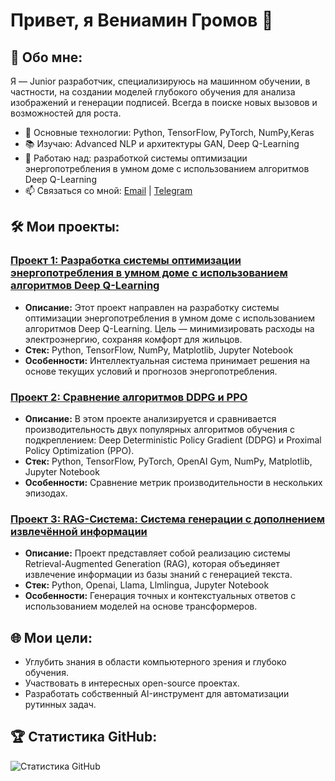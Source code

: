 # Привет, я Вениамин Громов 👋

## 🚀 Обо мне:
Я — Junior разработчик, специализируюсь на машинном обучении, в частности, на создании моделей глубокого обучения для анализа изображений и генерации подписей. Всегда в поиске новых вызовов и возможностей для роста.

- 🌟 Основные технологии: Python, TensorFlow, PyTorch, NumPy,Keras  
- 📚 Изучаю: Advanced NLP и архитектуры GAN, Deep Q-Learning  
- 💼 Работаю над: разработкой системы оптимизации энергопотребления в умном доме с использованием алгоритмов Deep Q-Learning 
- 📫 Связаться со мной: [Email](mailto:gromovveniamin7@gmail.com) | [Telegram](https://t.me/proffM0riarty)

## 🛠️ Мои проекты:
### [Проект 1: Разработка системы оптимизации энергопотребления в умном доме с использованием алгоритмов Deep Q-Learning](https://github.com/VenGr0/Smart-home-using-Deep-Q-Learning-algorithms)
- **Описание:** Этот проект направлен на разработку системы оптимизации энергопотребления в умном доме с использованием алгоритмов Deep Q-Learning. Цель — минимизировать расходы на электроэнергию, сохраняя комфорт для жильцов. 
- **Стек:** Python, TensorFlow, NumPy, Matplotlib, Jupyter Notebook 
- **Особенности:** Интеллектуальная система принимает решения на основе текущих условий и прогнозов энергопотребления.  

### [Проект 2: Сравнение алгоритмов DDPG и PPO](https://github.com/VenGr0/Comparison-of-DDPG-and-PPO)
- **Описание:** В этом проекте анализируется и сравнивается производительность двух популярных алгоритмов обучения с подкреплением: Deep Deterministic Policy Gradient (DDPG) и Proximal Policy Optimization (PPO). 
- **Стек:** Python, TensorFlow, PyTorch, OpenAI Gym, NumPy, Matplotlib, Jupyter Notebook
- **Особенности:** Сравнение метрик производительности в нескольких эпизодах.

### [Проект 3: RAG-Система: Система генерации с дополнением извлечённой информации](https://github.com/VenGr0/RAG-system)
- **Описание:** Проект представляет собой реализацию системы Retrieval-Augmented Generation (RAG), которая объединяет извлечение информации из базы знаний с генерацией текста.
- **Стек:** Python, Openai, Llama, Llmlingua, Jupyter Notebook
- **Особенности:** Генерация точных и контекстуальных ответов с использованием моделей на основе трансформеров.  

## 🌐 Мои цели:
- Углубить знания в области компьютерного зрения и глубоко обучения.  
- Участвовать в интересных open-source проектах.  
- Разработать собственный AI-инструмент для автоматизации рутинных задач.

## 🏆 Статистика GitHub:
![Статистика GitHub](https://github-readme-stats.vercel.app/api?username=VenGr0&show_icons=true&theme=dark)
